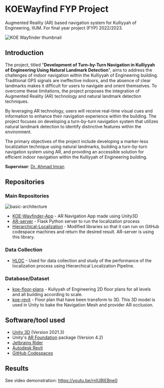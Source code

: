 # KOEWayfind FYP Project

Augmented Reality (AR) based navigation system for Kulliyyah of Engineering, IIUM. For final year project (FYP) 2022/2023.


<picture>
  <source media="(prefers-color-scheme: dark)" srcset="https://github.com/KOE-Wayfind/.github/assets/60868965/463757e8-1277-4950-9fcb-f0d96e54e0ce">
  <img alt="KOE Wayfinder thumbnail" src="https://github.com/KOE-Wayfind/.github/assets/60868965/71744825-cb14-4a83-9147-0885bed8e14d">
</picture>

## Introduction

The project, titled "**Development of Turn-by-Turn Navigation in Kulliyyah of Engineering Using Natural Landmark Detection**", aims to address the challenges of indoor navigation within the Kulliyyah of Engineering building. Traditional GPS signals are ineffective indoors, and the absence of clear landmarks makes it difficult for users to navigate and orient themselves. To overcome these limitations, the project proposes the integration of Augmented Reality (AR) technology and natural landmark detection techniques.

By leveraging AR technology, users will receive real-time visual cues and information to enhance their navigation experience within the building. The project focuses on developing a turn-by-turn navigation system that utilizes natural landmark detection to identify distinctive features within the environment.

The primary objectives of the project include developing a marker-less localization technique using natural landmarks, building a turn-by-turn navigation system using AR, and providing an accessible solution for efficient indoor navigation within the Kulliyyah of Engineering building.

**Supervisor**: [Dr. Ahmad Imran](https://www.iium.edu.my/directory/show/7667)



## Repositories

### Main Repositories

<picture>
  <source media="(prefers-color-scheme: dark)" srcset="https://github.com/KOE-Wayfind/.github/assets/60868965/a59b8b7b-5a6e-4c6e-aa15-71cd0d8cc466">
  <img alt="basic-architecture" src="https://github.com/KOE-Wayfind/.github/assets/60868965/523cb2e6-0006-43a2-9b6b-95e434951e21">
</picture>

* [KOE-Wayfinder-App](https://github.com/KOE-Wayfind/KOE-Wayfinder-App) - AR Navigation App made using Unity3D
* [AR-server](https://github.com/KOE-Wayfind/AR-server) - Flask Python server to run the localization process
* [Hierarchical-Localization](https://github.com/KOE-Wayfind/Hierarchical-Localization) - Modified libraries so that it can run on GitHub codespace machines and return the desired result. AR-server is using this library.

### Data Collection

* [HLOC](https://github.com/KOE-Wayfind/HLOC) - Used for data collection and study of the performance of the localization process using Hierarchical Localization Pipeline.

### Database/Dataset

* [koe-floor-plans](https://github.com/KOE-Wayfind/koe-floor-plans) - Kuliyyah of Engineering 2D floor plans for all levels and all building according to scale.
* [koe-revit](https://github.com/KOE-Wayfind/koe-revit) - Floor plan that have been transform to 3D. This 3D model is used in Unity to bake the Navigation Mesh and provider AR occlusion.

## Software/tool used

- [Unity 3D](https://unity.com/) (Version 2021.3)
- Unity's [AR Foundation](https://docs.unity3d.com/Packages/com.unity.xr.arfoundation@4.2/manual/index.html) package (Version 4.2)
- [Jetbrains Rider](https://www.jetbrains.com/rider/)
- [Autodesk Revit](https://asean.autodesk.com/products/revit/overview)
- [GitHub Codespaces](https://github.com/features/codespaces)

## Results

See video demonstration: https://youtu.be/rnIUBIEBne0
